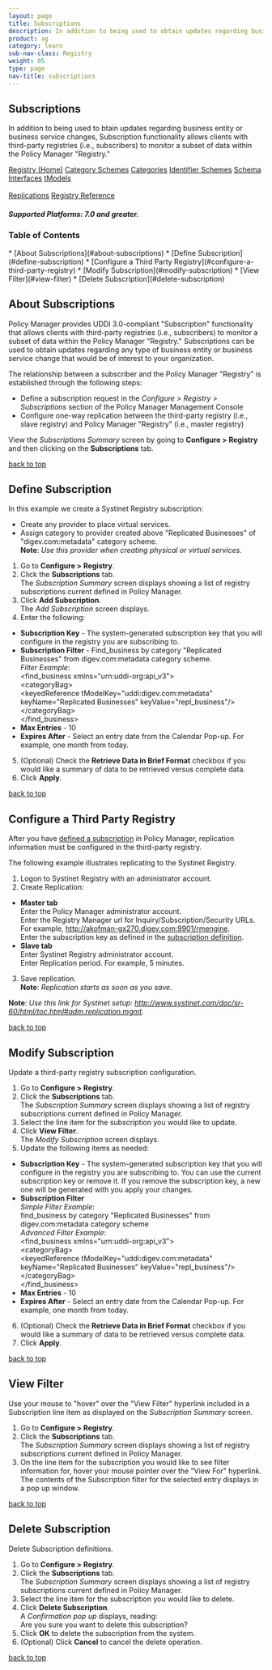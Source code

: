 ```yaml
---
layout: page
title: Subscriptions
description: In addition to being used to obtain updates regarding business entity or business service changes, Subscription functionality allows clients with third-party registries (i.e., subscribers) to monitor a subset of data within the Policy Manager "Registry."
product: ag
category: learn
sub-nav-class: Registry
weight: 05
type: page
nav-title: subscriptions
---
```



## Subscriptions
In addition to being used to btain updates regarding business entity or business service changes, Subscription functionality allows clients with third-party registries (i.e., subscribers) to monitor a subset of data within the Policy Manager "Registry."



<a href="registry_toc.html" class="button secondary">Registry (Home)</a> <a href="category_schemes.html" class="button secondary">Category Schemes</a> <a href="categories.html" class="button secondary">Categories</a> <a href="identifier_schemes.html" class="button secondary">Identifier Schemes</a> <a href="schema.html" class="button secondary">Schema</a> <a href="interfaces.html" class="button secondary">Interfaces</a> <a href="tmodels.html" class="button secondary">tModels</a> <br><br> <a href="replications.html" class="button secondary">Replications</a> <a href="registry_reference.html" class="button secondary">Registry Reference</a>
<h5 class="stamp">Supported Platforms: 7.0 and greater.</h5>

### Table of Contents
<div id="toc-marker"></div>
* [About Subscriptions](#about-subscriptions)
* [Define Subscription](#define-subscription)
* [Configure a Third Party Registry](#configure-a-third-party-registry)
* [Modify Subscription](#modify-subscription)
* [View Filter](#view-filter)
* [Delete Subscription](#delete-subscription)


## About Subscriptions

Policy Manager provides UDDI 3.0-compliant "Subscription" functionality that allows clients with third-party registries (i.e., subscribers) to monitor a subset of data within the Policy Manager "Registry." Subscriptions can be used to obtain updates regarding any type of business entity or business service change that would be of interest to your organization.

The relationship between a subscriber and the Policy Manager "Registry" is established through the following steps:

* Define a subscription request in the *Configure > Registry > Subscriptions* section of the Policy Manager Management Console
* Configure one-way replication between the third-party registry (i.e., slave registry) and Policy Manager "Registry" (i.e., master registry)

View the *Subscriptions Summary* screen by going to **Configure > Registry** and then clicking on the **Subscriptions** tab.

<a href="#top">back to top</a> 



## Define Subscription

In this example we create a Systinet Registry subscription:

* Create any provider to place virtual services.
* Assign category to provider created above "Replicated Businesses" of "digev.com:metadata" category scheme.  
**Note**: *Use this provider when creating physical or virtual services.*

1. Go to **Configure > Registry**.
2. Click the **Subscriptions** tab.  
The *Subscription Summary* screen displays showing a list of registry subscriptions current defined in Policy Manager.
3. Click **Add Subscription**.  
The *Add Subscription* screen displays.
4. Enter the following:  
  * **Subscription Key** - The system-generated subscription key that you will configure in the registry you are subscribing to.
  * **Subscription Filter** - Find_business by category "Replicated Businesses" from digev.com:metadata category scheme.  
*Filter Example*:  
&lt;find&#95;business xmlns="urn:uddi-org:api&#95;v3"&gt;  
&lt;categoryBag&gt;  
&lt;keyedReference tModelKey="uddi:digev.com:metadata" keyName="Replicated Businesses" keyValue="repl&#95;business"/&gt;  
&lt;/categoryBag&gt;  
&lt;/find&#95;business&gt;
  * **Max Entries** - 10
  * **Expires After** - Select an entry date from the Calendar Pop-up. For example, one month from today.
5. (Optional) Check the **Retrieve Data in Brief Format** checkbox if you would like a summary of data to be retrieved versus complete data.
6. Click **Apply**.

<a href="#top">back to top</a>


## Configure a Third Party Registry

After you have [defined a subscription](#define-subscription) in Policy Manager, replication information must be configured in the third-party registry. 

The following example illustrates replicating to the Systinet Registry.

1. Logon to Systinet Registry with an administrator account.
2. Create Replication:  
  * **Master tab**  
  Enter the Policy Manager administrator account.  
  Enter the Registry Manager url for Inquiry/Subscription/Security URLs. For example, http://akofman-gx270.digev.com:9901/rmengine.  
  Enter the subscription key as defined in the [subscription definition](#define-subscription).
  * **Slave tab**  
  Enter Systinet Registry administrator account.  
  Enter Replication period. For example, 5 minutes.
3. Save replication.  
**Note**: *Replication starts as soon as you save*.

**Note**: *Use this link for Systinet setup: http://www.systinet.com/doc/sr-60/html/toc.html#adm.replication.mgmt.*

<a href="#top">back to top</a>


## Modify Subscription

Update a third-party registry subscription configuration.

1. Go to **Configure > Registry**.
2. Click the **Subscriptions** tab.  
The *Subscription Summary* screen displays showing a list of registry subscriptions current defined in Policy Manager.
3. Select the line item for the subscription you would like to update.
4. Click **View Filter**.  
The *Modify Subscription* screen displays.
5. Update the following items as needed:  
  * **Subscription Key** - The system-generated subscription key that you will configure in the registry you are subscribing to.  You can use the current subscription key or remove it. If you remove the subscription key, a new one will be generated with you apply your changes.
  * **Subscription Filter**  
*Simple Filter Example*:  
find_business by category "Replicated Businesses" from digev.com:metadata category scheme  
*Advanced Filter Example*:   
&lt;find&#95;business xmlns="urn:uddi-org:api&#95;v3"&gt;  
&lt;categoryBag&gt;  
&lt;keyedReference tModelKey="uddi:digev.com:metadata" keyName="Replicated Businesses" keyValue="repl&#95;business"/&gt;  
&lt;/categoryBag&gt;  
&lt;/find&#95;business&gt;
  * **Max Entries** - 10
  * **Expires After** - Select an entry date from the Calendar Pop-up. For example, one month from today.
6. (Optional) Check the **Retrieve Data in Brief Format** checkbox if you would like a summary of data to be retrieved versus complete data.
7. Click **Apply**.

<a href="#top">back to top</a>


## View Filter

Use your mouse to "hover" over the "View Filter" hyperlink included in a Subscription line item as displayed on the *Subscription Summary* screen.

1. Go to **Configure > Registry**.
2. Click the **Subscriptions** tab.  
The *Subscription Summary* screen displays showing a list of registry subscriptions current defined in Policy Manager.
3. On the line item for the subscription you would like to see filter information for, hover your mouse pointer over the "View For" hyperlink.  
The contents of the Subscription filter for the selected entry displays in a pop up window.

<a href="#top">back to top</a>


## Delete Subscription

Delete Subscription definitions.

1. Go to **Configure > Registry**.
2. Click the **Subscriptions** tab.  
The *Subscription Summary* screen displays showing a list of registry subscriptions current defined in Policy Manager.
3. Select the line item for the subscription you would like to delete.
4. Click **Delete Subscription**.  
A *Confirmation pop up* displays, reading:  
Are you sure you want to delete this subscription?
5. Click **OK** to delete the subscription from the system.
6. (Optional) Click **Cancel** to cancel the delete operation.

<a href="#top">back to top</a>